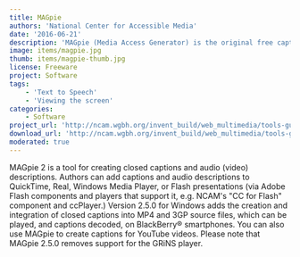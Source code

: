 ```yaml
---
title: MAGpie
authors: 'National Center for Accessible Media'
date: '2016-06-21'
description: 'MAGpie (Media Access Generator) is the original free caption- and audio-description authoring tool for making multimedia accessible to persons with sensory disabilities.'
image: items/magpie.jpg
thumb: items/magpie-thumb.jpg
license: Freeware
project: Software
tags:
    - 'Text to Speech'
    - 'Viewing the screen'
categories:
    - Software
project_url: 'http://ncam.wgbh.org/invent_build/web_multimedia/tools-guidelines/magpie'
download_url: 'http://ncam.wgbh.org/invent_build/web_multimedia/tools-guidelines/download-magpie'
moderated: true
---
```

MAGpie 2 is a tool for creating closed captions and audio (video) descriptions. Authors can add captions and audio descriptions to QuickTime, Real, Windows Media Player, or Flash presentations (via Adobe Flash components and players that support it, e.g. NCAM's "CC for Flash" component and ccPlayer.) Version 2.5.0 for Windows adds the creation and integration of closed captions into MP4 and 3GP source files, which can be played, and captions decoded, on BlackBerry® smartphones. You can also use MAGpie to create captions for YouTube videos. Please note that MAGpie 2.5.0 removes support for the GRiNS player. 